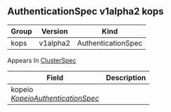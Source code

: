 ## AuthenticationSpec v1alpha2 kops

Group        | Version     | Kind
------------ | ---------- | -----------
kops | v1alpha2 | AuthenticationSpec





<aside class="notice">
Appears In  <a href="#clusterspec-v1alpha2-kops">ClusterSpec</a> </aside>

Field        | Description
------------ | -----------
kopeio <br /> *[KopeioAuthenticationSpec](#kopeioauthenticationspec-v1alpha2-kops)*    | 

